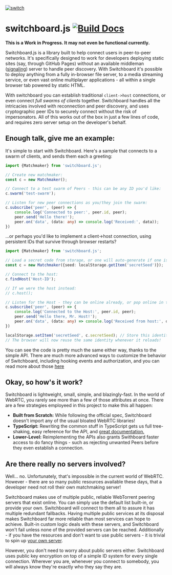 [![switch](https://i.imgur.com/oK9kwVl.png)](https://shadowmoose.github.io/switchboard.js)
# switchboard.js [![Build Docs](https://github.com/shadowmoose/switchboard.js/workflows/Build%20Docs/badge.svg)](https://shadowmoose.github.io/switchboard.js)

__This is a Work in Progress. It may not even be functional currently.__

Switchboard.js is a library built to help connect users in peer-to-peer networks. It's specifically designed to work for developers deploying static sites (say, through GitHub Pages) without an available middleman ([signaling](https://developer.mozilla.org/en-US/docs/Web/API/WebRTC_API/Signaling_and_video_calling)) server to handle peer discovery. With Switchboard it's possible to deploy anything from a fully in-browser file server, to a media streaming service, or even vast online multiplayer applications - all within a single browser tab powered by static HTML.

With switchboard you can establish traditional `client->host` connections, or even connect *full swarms of clients* together. Switchboard handles all the intricacies involved with reconnection and peer discovery, and uses cryptographic peer IDs to securely connect without the risk of impersonators. All of this works out of the box in just a few lines of code, and requires zero server setup on the developer's behalf.

## Enough talk, give me an example:

It's simple to start with Switchboard. Here's a sample that connects to a swarm of clients, and sends them each a greeting:
```ts
import {Matchmaker} from 'switchboard.js';

// Create new matchmaker:
const c = new Matchmaker();

// Connect to a test swarm of Peers - this can be any ID you'd like:
c.swarm('test-swarm');

// Listen for new peer connections as you/they join the swarm:
c.subscribe('peer', (peer) => {
    console.log('Connected to peer:', peer.id, peer);
    peer.send('Hello there!');
    peer.on('data', (data: any) => console.log('Received:', data));
})
```

...or perhaps you'd like to implement a client->host connection, using persistent IDs that survive through browser restarts?
```ts
import {Matchmaker} from 'switchboard.js';

// Load a secret code from storage, or one will auto-generate if one isn't already saved:
const c = new Matchmaker({seed: localStorage.getItem('secretSeed')});  

// Connect to the host:
c.findHost('Host-ID');

// If we were the host instead:
// c.host();

// Listen for the Host - they can be online already, or pop online in the future:
c.subscribe('peer', (peer) => {
    console.log('Connected to the Host:', peer.id, peer);
    peer.send('Hello there, Mr. Host!');
    peer.on('data', (data: any) => console.log('Received from host:', data));
})

localStorage.setItem('secretSeed', c.secretSeed); // Store this identity for use later on reload.
// The browser will now reuse the same identity whenever it reloads!
```
You can see the code is pretty much the same either way, thanks to the simple API. There are much more advanced ways to customize the behavior of Switchboard, including hooking events and authorization, and you can read more about those [here](https://shadowmoose.github.io/switchboard.js)

## Okay, so how's it work?
Switchboard is lightweight, small, simple, and blazingly-fast. In the world of WebRTC, you rarely see more than a few of those attributes at once. There are a few strategies employeed in this project to make this all happen:

+ __Built from Scratch:__ While following the official spec, Switchboard doesn't import any of the usual bloated WebRTC libraries!
+ __TypeScript:__ Rewriting the common stuff in TypeScript gets us full tree-shaking, easy reference for the API, and [great documentation.](https://shadowmoose.github.io/switchboard.js)
+ __Lower-Level:__ Reimplementing the APIs also grants Swithboard faster access to do fancy things - such as rejecting unwanted Peers before they even establish a connection.

## Are there really no servers involved?
Well... no. Unfortunately, that's impossible in the current world of WebRTC. However - there are so many public resources available these days, that a developer need not roll their own matchmaking server!

Switchboard makes use of multiple public, reliable WebTorrent peering servers that exist online. You can simply use the default list built-in, or provide your own. Switchboard will connect to them all to assure it has multiple redundant fallbacks. Having multiple public services at its disposal makes Switchboard far more reliable than most services can hope to achieve. Built-in custom logic deals with these servers, and Switchboard won't fail unless none of the provided servers can be reached. Additionally - if you have the resources and don't want to use public servers - it is trivial to spin up [your own server](https://github.com/webtorrent/bittorrent-tracker).

However, you don't need to worry about public servers either. Switchboard uses public key encryption on top of a simple ID system for every single connection. Wherever you are, whenever you connect to somebody, you will always know they're exactly who they say they are.
